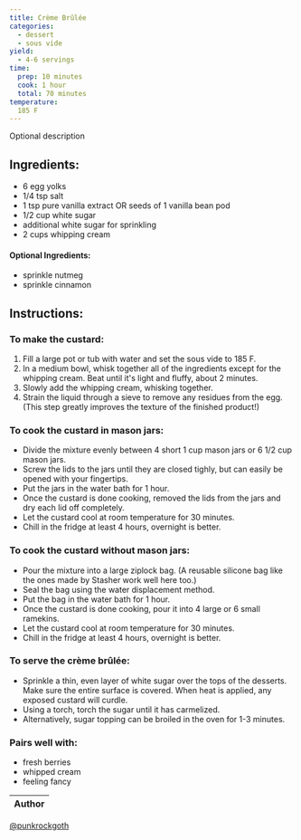 ```yaml
---
title: Crème Brûlée
categories:
  - dessert
  - sous vide
yield:
  - 4-6 servings
time:  
  prep: 10 minutes
  cook: 1 hour
  total: 70 minutes
temperature:
  185 F
---
```


Optional description 
## Ingredients:
* 6 egg yolks
* 1/4 tsp salt
* 1 tsp pure vanilla extract OR seeds of 1 vanilla bean pod
* 1/2 cup white sugar
* additional white sugar for sprinkling
* 2 cups whipping cream

#### Optional Ingredients:
* sprinkle nutmeg
* sprinkle cinnamon
 
## Instructions:
### To make the custard:
1. Fill a large pot or tub with water and set the sous vide to 185 F.
2. In a medium bowl, whisk together all of the ingredients except for the whipping cream. Beat until it's light and fluffy, about 2 minutes.
3. Slowly add the whipping cream, whisking together.
4. Strain the liquid through a sieve to remove any residues from the egg. (This step greatly improves the texture of the finished product!)

### To cook the custard in mason jars:
* Divide the mixture evenly between 4 short 1 cup mason jars or 6 1/2 cup mason jars.
* Screw the lids to the jars until they are closed tighly, but can easily be opened with your fingertips.
* Put the jars in the water bath for 1 hour.
* Once the custard is done cooking, removed the lids from the jars and dry each lid off completely.
* Let the custard cool at room temperature for 30 minutes.
* Chill in the fridge at least 4 hours, overnight is better.

### To cook the custard without mason jars:
* Pour the mixture into a large ziplock bag. (A reusable silicone bag like the ones made by Stasher work well here too.)
* Seal the bag using the water displacement method.
* Put the bag in the water bath for 1 hour.
* Once the custard is done cooking, pour it into 4 large or 6 small ramekins.
* Let the custard cool at room temperature for 30 minutes.
* Chill in the fridge at least 4 hours, overnight is better.

### To serve the crème brûlée:
* Sprinkle a thin, even layer of white sugar over the tops of the desserts. Make sure the entire surface is covered. When heat is applied, any exposed custard will curdle.
* Using a torch, torch the sugar until it has carmelized.
* Alternatively, sugar topping can be broiled in the oven for 1-3 minutes.


### Pairs well with:
* fresh berries
* whipped cream
* feeling fancy

Author |
------ |
[@punkrockgoth](https://github.com/punkrockgoth)
